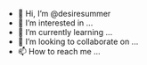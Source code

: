 - 👋 Hi, I’m @desiresummer
- 👀 I’m interested in ...
- 🌱 I’m currently learning ...
- 💞️ I’m looking to collaborate on ...
- 📫 How to reach me ...

<!---
desiresummer/desiresummer is a ✨ special ✨ repository because its `README.md` (this file) appears on your GitHub profile.
You can click the Preview link to take a look at your changes.
--->

